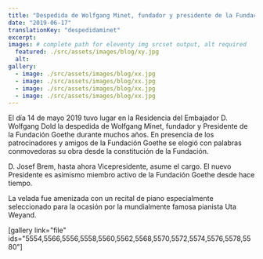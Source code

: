```yaml
---
title: "Despedida de Wolfgang Minet, fundador y presidente de la Fundación Goethe"
date: "2019-06-17"
translationKey: "despedidaminet"
excerpt:
images: # complete path for eleventy img srcset output, alt required
  featured: ./src/assets/images/blog/xy.jpg
  alt:
gallery:
  - image: ./src/assets/images/blog/xx.jpg
  - image: ./src/assets/images/blog/xx.jpg
  - image: ./src/assets/images/blog/xx.jpg
  - image: ./src/assets/images/blog/xx.jpg
---
```


El día 14 de mayo 2019 tuvo lugar en la Residencia del Embajador D. Wolfgang Dold la despedida de Wolfgang Minet, fundador y Presidente de la Fundación Goethe durante muchos años. En presencia de los patrocinadores y amigos de la Fundación Goethe se elogió con palabras conmovedoras su obra desde la constitución de la Fundación.

D. Josef Brem, hasta ahora Vicepresidente, asume el cargo. El nuevo Presidente es asimismo miembro activo de la Fundación Goethe desde hace tiempo.

La velada fue amenizada con un recital de piano especialmente seleccionado para la ocasión por la mundialmente famosa pianista Uta Weyand.



\[gallery link="file" ids="5554,5566,5556,5558,5560,5562,5568,5570,5572,5574,5576,5578,5580"\]
